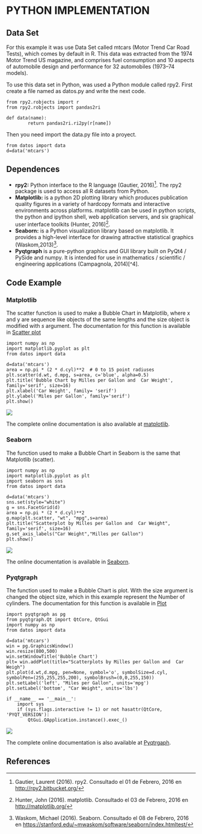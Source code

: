 # PYTHON IMPLEMENTATION


## Data Set

For this example it was use Data Set called mtcars (Motor Trend Car Road Tests), which comes by default in R. This data was extracted from the 1974 Motor Trend US magazine, and comprises fuel consumption and 10 aspects of automobile design and performance for 32 automobiles (1973–74 models). 

To use this data set in Python, was used a Python module called rpy2. First create a file named as datos.py and write the next code.


~~~~{.python}
from rpy2.robjects import r
from rpy2.robjects import pandas2ri

def data(name):
        return pandas2ri.ri2py(r[name])
~~~~~~~~~~~~~



Then you need import the data.py file into a proyect.


~~~~{.python}
from datos import data
d=data('mtcars')
~~~~~~~~~~~~~




## Dependences

* **rpy2:** Python interface to the R language (Gautier, 2016)[^1]. The rpy2 package is used to access all R datasets from Python.
* **Matplotlib:** is a python 2D plotting library which produces publication quality figures in a variety of hardcopy formats and interactive environments across platforms. matplotlib can be used in python scripts, the python and ipython shell, web application servers, and six graphical user interface toolkits (Hunter, 2016)[^2].
* **Seaborn:** is a Python visualization library based on matplotlib. It provides a high-level interface for drawing attractive statistical graphics (Waskom,2013)[^3].
* **Pyqtgraph**  is a pure-python graphics and GUI library built on PyQt4 / PySide and numpy. It is intended for use in mathematics / scientific / engineering applications (Campagnola, 2014)[^4].


## Code Example

### Matplotlib


The scatter function is used to make a Bubble Chart in Matplotlib, where x and y are sequence like objects of the same lengths and the size object is modified with *s* argument. The documentation for this function is available in [Scatter plot](http://matplotlib.org/api/pyplot_api.html?highlight=scatter#matplotlib.pyplot.scatter)



~~~~{.python}
import numpy as np
import matplotlib.pyplot as plt
from datos import data

d=data('mtcars')
area = np.pi * (2 * d.cyl)**2  # 0 to 15 point radiuses
plt.scatter(d.wt, d.mpg, s=area, c='blue', alpha=0.5)
plt.title('Bubble Chart by Milles per Gallon and  Car Weight',
family='serif', size=16)
plt.xlabel('Car Weight', family= 'serif')
plt.ylabel('Miles per Gallon', family='serif')
plt.show()
~~~~~~~~~~~~~

![](figures/A12Bubble_ChartPy_figure3_1.png)


The complete online documentation is also available at [matplotlib](http://matplotlib.org/contents.html).


### Seaborn

The function used to make a Bubble Chart in Seaborn is the same that Matplotlib (scatter). 


~~~~{.python}
import numpy as np
import matplotlib.pyplot as plt
import seaborn as sns
from datos import data

d=data('mtcars')
sns.set(style="white")
g = sns.FacetGrid(d)
area = np.pi * (2 * d.cyl)**2
g.map(plt.scatter, "wt", "mpg",s=area)
plt.title("Scatterplot by Milles per Gallon and  Car Weight",
family='serif', size=16)
g.set_axis_labels("Car Weight","Milles per Gallon")
plt.show()
~~~~~~~~~~~~~

![](figures/A12Bubble_ChartPy_figure4_1.png)


The online documentation is available in [Seaborn](https://stanford.edu/~mwaskom/software/seaborn/api.html).


### Pyqtgraph

The function used to make a Bubble Chart is plot. With the size argument is changed the object size, which in this example represent the Number of cylinders. The documentation for this function is available in [Plot](http://www.pyqtgraph.org/documentation/functions.html#pyqtgraph.plot)


~~~~{.python}
import pyqtgraph as pg
from pyqtgraph.Qt import QtCore, QtGui
import numpy as np
from datos import data

d=data('mtcars')
win = pg.GraphicsWindow()
win.resize(800,500)
win.setWindowTitle('Bubble Chart')
plt= win.addPlot(title="Scatterplots by Milles per Gallon and  Car
Weigh")
plt.plot(d.wt,d.mpg, pen=None, symbol='o', symbolSize=d.cyl,
symbolPen=(255,255,255,200), symbolBrush=(0,0,255,150))
plt.setLabel('left', "Miles per Gallon", units='mpg')
plt.setLabel('bottom', "Car Weight", units='lbs')

if __name__ == '__main__':
    import sys
    if (sys.flags.interactive != 1) or not hasattr(QtCore,
'PYQT_VERSION'):
        QtGui.QApplication.instance().exec_()
~~~~~~~~~~~~~

![](figures/A12Bubble_ChartPy_figure5_1.png)


The complete online documentation is also available at [Pyqtrgaph](http://www.pyqtgraph.org/documentation/).


## References

[^1]: Gautier, Laurent (2016). rpy2. Consultado el 01 de Febrero, 2016 en http://rpy2.bitbucket.org/
[^2]: Hunter, John (2016). matplotlib. Consultado el 03 de Febrero, 2016 en http://matplotlib.org/
[^3]: Waskom, Michael (2016). Seaborn. Consultado el 08 de Febrero, 2016 en https://stanford.edu/~mwaskom/software/seaborn/index.htmltest/
[^3]: Campagnola, Luke (2014). Pyqtgraph. Consultado el 10 de Febrero, 2016 http://www.pyqtgraph.org/
